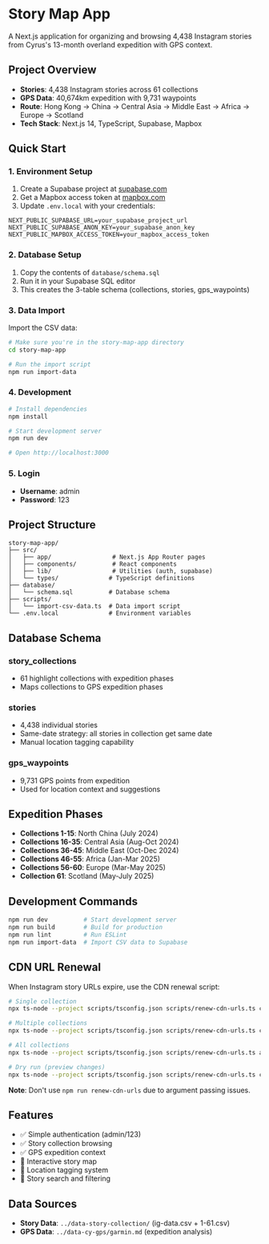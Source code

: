 # Story Map App

A Next.js application for organizing and browsing 4,438 Instagram stories from Cyrus's 13-month overland expedition with GPS context.

## Project Overview

- **Stories**: 4,438 Instagram stories across 61 collections
- **GPS Data**: 40,674km expedition with 9,731 waypoints
- **Route**: Hong Kong → China → Central Asia → Middle East → Africa → Europe → Scotland
- **Tech Stack**: Next.js 14, TypeScript, Supabase, Mapbox

## Quick Start

### 1. Environment Setup

1. Create a Supabase project at [supabase.com](https://supabase.com)
2. Get a Mapbox access token at [mapbox.com](https://mapbox.com)
3. Update `.env.local` with your credentials:

```env
NEXT_PUBLIC_SUPABASE_URL=your_supabase_project_url
NEXT_PUBLIC_SUPABASE_ANON_KEY=your_supabase_anon_key
NEXT_PUBLIC_MAPBOX_ACCESS_TOKEN=your_mapbox_access_token
```

### 2. Database Setup

1. Copy the contents of `database/schema.sql`
2. Run it in your Supabase SQL editor
3. This creates the 3-table schema (collections, stories, gps_waypoints)

### 3. Data Import

Import the CSV data:

```bash
# Make sure you're in the story-map-app directory
cd story-map-app

# Run the import script
npm run import-data
```

### 4. Development

```bash
# Install dependencies
npm install

# Start development server
npm run dev

# Open http://localhost:3000
```

### 5. Login

- **Username**: admin
- **Password**: 123

## Project Structure

```
story-map-app/
├── src/
│   ├── app/                 # Next.js App Router pages
│   ├── components/          # React components
│   ├── lib/                 # Utilities (auth, supabase)
│   └── types/              # TypeScript definitions
├── database/
│   └── schema.sql          # Database schema
├── scripts/
│   └── import-csv-data.ts  # Data import script
└── .env.local              # Environment variables
```

## Database Schema

### story_collections
- 61 highlight collections with expedition phases
- Maps collections to GPS expedition phases

### stories  
- 4,438 individual stories
- Same-date strategy: all stories in collection get same date
- Manual location tagging capability

### gps_waypoints
- 9,731 GPS points from expedition
- Used for location context and suggestions

## Expedition Phases

- **Collections 1-15**: North China (July 2024)
- **Collections 16-35**: Central Asia (Aug-Oct 2024)  
- **Collections 36-45**: Middle East (Oct-Dec 2024)
- **Collections 46-55**: Africa (Jan-Mar 2025)
- **Collections 56-60**: Europe (Mar-May 2025)
- **Collection 61**: Scotland (May-July 2025)

## Development Commands

```bash
npm run dev          # Start development server
npm run build        # Build for production
npm run lint         # Run ESLint
npm run import-data  # Import CSV data to Supabase
```

## CDN URL Renewal

When Instagram story URLs expire, use the CDN renewal script:

```bash
# Single collection
npx ts-node --project scripts/tsconfig.json scripts/renew-cdn-urls.ts collection 1

# Multiple collections  
npx ts-node --project scripts/tsconfig.json scripts/renew-cdn-urls.ts collections 1,5,10

# All collections
npx ts-node --project scripts/tsconfig.json scripts/renew-cdn-urls.ts all

# Dry run (preview changes)
npx ts-node --project scripts/tsconfig.json scripts/renew-cdn-urls.ts collection 1 --dry-run
```

**Note**: Don't use `npm run renew-cdn-urls` due to argument passing issues.

## Features

- ✅ Simple authentication (admin/123)
- ✅ Story collection browsing
- ✅ GPS expedition context
- 🚧 Interactive story map
- 🚧 Location tagging system
- 🚧 Story search and filtering

## Data Sources

- **Story Data**: `../data-story-collection/` (ig-data.csv + 1-61.csv)
- **GPS Data**: `../data-cy-gps/garmin.md` (expedition analysis)
